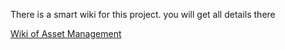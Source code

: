 There is a smart wiki for this project. you will get all details there

[Wiki of Asset Management](https://github.com/nayonacademy/Django-AssetManagement/wiki)